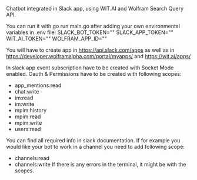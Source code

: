 Chatbot integrated in Slack app, using WIT.AI and Wolfram Search Query API. 

You can run it with go run main.go after adding your own environmental variables in .env file:
SLACK_BOT_TOKEN=""
SLACK_APP_TOKEN=""
WIT_AI_TOKEN=""
WOLFRAM_APP_ID=""

You will have to create app in https://api.slack.com/apps as well as  in https://developer.wolframalpha.com/portal/myapps/ and https://wit.ai/apps/ 

In slack app event subscription have to be created with Socket Mode enabled.
Oauth & Permissions have to be created with following scopes:
- app_mentions:read
- chat:write
- im:read
- im:write
- mpim:history
- mpim:read
- mpim:write
- users:read

You can find all required info in slack documentation. If for example you would like your bot to work in a channel you need to add following scope:
- channels:read
- channels:write
If there is any errors in the terminal, it might be with the scopes.